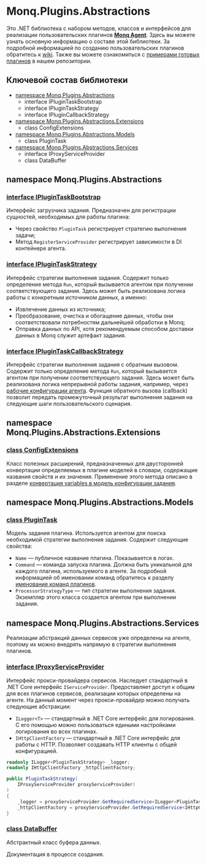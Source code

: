 # Monq.Plugins.Abstractions

Это .NET библиотека с набором методов, классов и интерфейсов для реализации пользовательских плагинов [**Monq Agent**](https://docs.monq.ru/docs/guide/data-collect/monq-agent). Здесь вы можете узнать основную информацию о составе этой библиотеки. За подробной информацией по созданию пользовательских плагинов обратитесь к [wiki](https://github.com/MONQDL/agent-docs/wiki).
Также вы можете ознакомиться с [примерами готовых плагинов](https://github.com/MONQDL/agent-docs) в нашем репозитории.

## Ключевой состав библиотеки

* [namespace Monq.Plugins.Abstractions](#namespace-monqpluginsabstractions)
  * interface IPluginTaskBootstrap
  * interface IPluginTaskStrategy
  * interface IPluginCallbackStrategy
* [namespace Monq.Plugins.Abstractions.Extensions](#namespace-monqpluginsabstractionsextensions)
  * class ConfigExtensions
* [namespace Monq.Plugins.Abstractions.Models](#namespace-monqpluginsabstractionsmodels)
  * class PluginTask
* [namespace Monq.Plugins.Abstractions.Services](#namespace-monqpluginsabstractionsservices)
  * interface IProxyServiceProvider
  * class DataBuffer

## namespace Monq.Plugins.Abstractions

### [interface IPluginTaskBootstrap](https://github.com/MONQDL/Monq.Plugins.Abstractions/blob/master/src/Monq.Plugins.Abstractions/IPluginTaskBootstrap.cs)

Интерфейс загрузчика задания.
Предназначен для регистрации сущностей, необходимых для работы плагина:

* Через свойство `PluginTask` регистрирует стратегию выполнения задачи;
* Метод `RegisterServiceProvider` регистрирует зависимости в DI контейнере агента.

### [interface IPluginTaskStrategy](https://github.com/MONQDL/Monq.Plugins.Abstractions/blob/master/src/Monq.Plugins.Abstractions/IPluginTaskStrategy.cs)

Интерфейс стратегии выполнения задания.
Содержит только определение метода `Run`, который вызывается агентом при получении соответствующего задания.
Здесь может быть реализована логика работы с конкретным источником данных, а именно:

* Извлечение данных из источника;
* Преобразование, очистка и обогащение данных, чтобы они соответствовали потребностям дальнейшей обработки в Monq;
* Отправка данных по API, хотя рекомендуемым способом доставки данных в Monq служит артефакт задания.

### [interface IPluginTaskCallbackStrategy](https://github.com/MONQDL/Monq.Plugins.Abstractions/blob/master/src/Monq.Plugins.Abstractions/IPluginTaskCallbackStrategy.cs)

Интерфейс стратегии выполнения задания с обратным вызовом.
Содержит только определение метода `Run`, который вызывается агентом при получении соответствующего задания.
Здесь может быть реализована логика непрерывной работы задания, например, через [рабочие конфигурации агента](https://docs.monqlab.com/docs/guide/data-collect/monq-agent/#%D1%80%D0%B0%D0%B1%D0%BE%D1%87%D0%B8%D0%B5-%D0%BA%D0%BE%D0%BD%D1%84%D0%B8%D0%B3%D1%83%D1%80%D0%B0%D1%86%D0%B8%D0%B8-%D0%B0%D0%B3%D0%B5%D0%BD%D1%82%D0%BE%D0%B2).
Функция обратного вызова (callback) позволит передать промежуточный результат выполнения задания на следующие шаги пользовательского сценария.

## namespace Monq.Plugins.Abstractions.Extensions

### [class ConfigExtensions](https://github.com/MONQDL/Monq.Plugins.Abstractions/blob/master/src/Monq.Plugins.Abstractions/Extensions/ConfigExtensions.cs)

Класс полезных расширений, предназначенных для двусторонней конвертации определяемых в плагине моделей в словари, содержащие названия свойств и их значения. Применение этого метода описано в разделе [конвертация variables в модель конфигурации задания](https://github.com/MONQDL/agent-docs/wiki/%D0%9F%D0%B5%D1%80%D0%B5%D0%B4%D0%B0%D1%87%D0%B0-%D0%BF%D0%BB%D0%B0%D0%B3%D0%B8%D0%BD%D1%83-%D0%BF%D0%B0%D1%80%D0%B0%D0%BC%D0%B5%D1%82%D1%80%D0%BE%D0%B2-%D0%B8%D0%B7-YAML-%D1%81%D0%BA%D1%80%D0%B8%D0%BF%D1%82%D0%B0-%D0%B7%D0%B0%D0%B4%D0%B0%D0%BD%D0%B8%D1%8F#%D0%BA%D0%BE%D0%BD%D0%B2%D0%B5%D1%80%D1%82%D0%B0%D1%86%D0%B8%D1%8F-variables-%D0%B2-%D0%BC%D0%BE%D0%B4%D0%B5%D0%BB%D1%8C-%D0%BA%D0%BE%D0%BD%D1%84%D0%B8%D0%B3%D1%83%D1%80%D0%B0%D1%86%D0%B8%D0%B8-%D0%B7%D0%B0%D0%B4%D0%B0%D0%BD%D0%B8%D1%8F).

## namespace Monq.Plugins.Abstractions.Models

### [class PluginTask](https://github.com/MONQDL/Monq.Plugins.Abstractions/blob/master/src/Monq.Plugins.Abstractions/Models/PluginTask.cs)

Модель задания плагина.
Используется агентом для поиска необходимой стратегии выполнения задания.
Содержит следующие свойства:

* `Name` — публичное название плагина. Показывается в логах.
* `Command` — команда запуска плагина. Должна быть уникальной для каждого плагина, используемого в агенте. За подробной информацией об именовании команд обратитесь к разделу [именование команд плагинов](https://github.com/MONQDL/agent-docs/wiki/%D0%98%D0%BC%D0%B5%D0%BD%D0%BE%D0%B2%D0%B0%D0%BD%D0%B8%D0%B5-%D0%BF%D0%BB%D0%B0%D0%B3%D0%B8%D0%BD%D0%BE%D0%B2-%D0%B8-%D0%BA%D0%BE%D0%BC%D0%B0%D0%BD%D0%B4#%D0%B8%D0%BC%D0%B5%D0%BD%D0%BE%D0%B2%D0%B0%D0%BD%D0%B8%D0%B5-%D0%BA%D0%BE%D0%BC%D0%B0%D0%BD%D0%B4-%D0%BF%D0%BB%D0%B0%D0%B3%D0%B8%D0%BD%D0%BE%D0%B2).
* `ProcessorStrategyType` — тип стратегии выполнения задания. Экземпляр этого класса создается агентом при выполнении задания.

## namespace Monq.Plugins.Abstractions.Services

Реализации абстракций данных сервисов уже определены на агенте, поэтому их можно внедрять напрямую в стратегии выполнения плагинов.

### [interface IProxyServiceProvider](https://github.com/MONQDL/Monq.Plugins.Abstractions/blob/master/src/Monq.Plugins.Abstractions/Services/IProxyServiceProvider.cs)

Интерфейс прокси-провайдера сервисов.
Наследует стандартный в .NET Core интерфейс `IServiceProvider`.
Предоставляет доступ к общим для всех плагинов сервисов, реализации которых определены на агенте.
На данный момент через прокси-провайдер можно получать следующие абстракции:

* `ILogger<T>` — стандартный в .NET Core интерфейс для логирования. С его помощью можно пользоваться едиными настройками логирования во всех плагинах.
* `IHttpClientFactory` — стандартный в .NET Core интерфейс для работы с HTTP. Позволяет создавать HTTP клиенты с общей конфигурацией.

```c#
readonly ILogger<PluginTaskStrategy> _logger;
readonly IHttpClientFactory _httpClientFactory;

public PluginTaskStrategy(
    IProxyServiceProvider proxyServiceProvider)
)
{
    _logger = proxyServiceProvider.GetRequiredService<ILogger<PluginTaskStrategy>>();
    _httpClientFactory = proxyServiceProvider.GetRequiredService<IHttpClientFactory>();
}
```

### [class DataBuffer](https://github.com/MONQDL/Monq.Plugins.Abstractions/blob/master/src/Monq.Plugins.Abstractions/Services/DataBuffer.cs)

Абстрактный класс буфера данных.

Документация в процессе создания.
